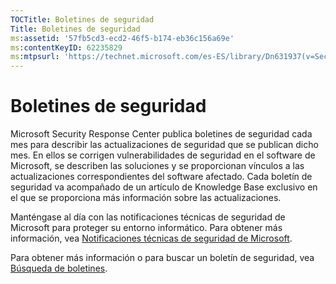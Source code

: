 ```yaml
---
TOCTitle: Boletines de seguridad
Title: Boletines de seguridad
ms:assetid: '57fb5cd3-ecd2-46f5-b174-eb36c156a69e'
ms:contentKeyID: 62235829
ms:mtpsurl: 'https://technet.microsoft.com/es-ES/library/Dn631937(v=Security.10)'
---
```


Boletines de seguridad
======================

Microsoft Security Response Center publica boletines de seguridad cada mes para describir las actualizaciones de seguridad que se publican dicho mes. En ellos se corrigen vulnerabilidades de seguridad en el software de Microsoft, se describen las soluciones y se proporcionan vínculos a las actualizaciones correspondientes del software afectado. Cada boletín de seguridad va acompañado de un artículo de Knowledge Base exclusivo en el que se proporciona más información sobre las actualizaciones.

Manténgase al día con las notificaciones técnicas de seguridad de Microsoft para proteger su entorno informático. Para obtener más información, vea [Notificaciones técnicas de seguridad de Microsoft](http://technet.microsoft.com/en-us/security/dd252948).

Para obtener más información o para buscar un boletín de seguridad, vea [Búsqueda de boletines](https://technet.microsoft.com/security/bulletin/).
